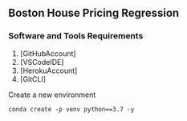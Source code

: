 ## Boston House Pricing Regression

### Software and Tools Requirements

1. [GitHubAccount]
2. [VSCodeIDE]
3. [HerokuAccount]
4. [GitCLI]


Create a new environment

```
conda create -p venv python==3.7 -y
```